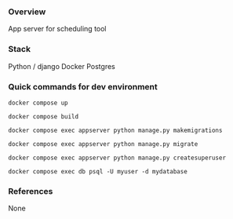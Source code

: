 
### Overview

App server for scheduling tool


### Stack
Python / django
Docker
Postgres

### Quick commands for dev environment
```
docker compose up

docker compose build 

docker compose exec appserver python manage.py makemigrations

docker compose exec appserver python manage.py migrate

docker compose exec appserver python manage.py createsuperuser

docker compose exec db psql -U myuser -d mydatabase
```


### References

None